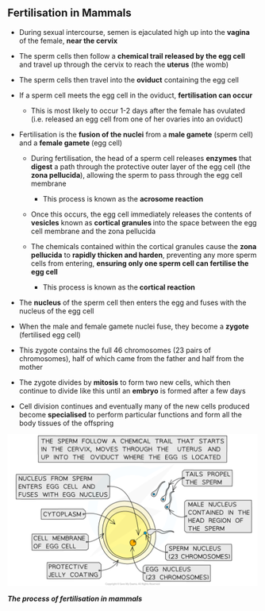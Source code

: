 Fertilisation in Mammals
------------------------

* During sexual intercourse, semen is ejaculated high up into the <b>vagina</b> of the female, <b>near the cervix</b>
* The sperm cells then follow a <b>chemical trail released by the egg cell </b>and travel up through the cervix to reach the <b>uterus</b> (the womb)
* The sperm cells then travel into the <b>oviduct</b> containing the egg cell
* If a sperm cell meets the egg cell in the oviduct, <b>fertilisation can occur</b>

  + This is most likely to occur 1-2 days after the female has ovulated (i.e. released an egg cell from one of her ovaries into an oviduct)
* Fertilisation is the <b>fusion of the nuclei</b> from a<b> male gamete</b> (sperm cell) and a <b>female gamete </b>(egg cell)

  + During fertilisation, the head of a sperm cell releases <b>enzymes</b> that <b>digest</b> a path through the protective outer layer of the egg cell (the<b> zona pellucida</b>), allowing the sperm to pass through the egg cell membrane

    - This process is known as the <b>acrosome reaction</b>
  + Once this occurs, the egg cell immediately releases the contents of <b>vesicles</b> known as <b>cortical granules </b>into the space between the egg cell membrane and the zona pellucida
  + The chemicals contained within the cortical granules cause the <b>zona pellucida</b> to <b>rapidly thicken and harden</b>, preventing any more sperm cells from entering, <b>ensuring only one sperm cell can fertilise the egg cell</b>

    - This process is known as the<b> cortical reaction</b>
* The <b>nucleus</b> of the sperm cell then enters the egg and fuses with the nucleus of the egg cell
* When the male and female gamete nuclei fuse, they become a <b>zygote</b> (fertilised egg cell)
* This zygote contains the full 46 chromosomes (23 pairs of chromosomes), half of which came from the father and half from the mother
* The zygote divides by <b>mitosis</b> to form two new cells, which then continue to divide like this until an <b>embryo</b> is formed after a few days
* Cell division continues and eventually many of the new cells produced become <b>specialised</b> to perform particular functions and form all the body tissues of the offspring

![Fertilisation in Humans](Fertilisation-in-Humans.png.png)

<i><b>The process of fertilisation in mammals</b></i>